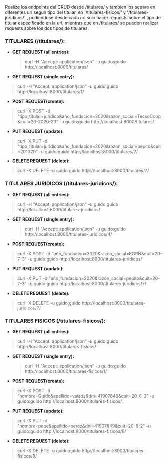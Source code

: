 Realize los endpoints del CRUD desde /titulares/ y tambien los separe en diferentes url segun tipo del titular, en '/titulares-fisicos/' y '/titulares-juridicos/' , pudiendose desde cada url solo hacer requests sobre el tipo de titular especificado en la url, mientras que en /titulares/ se pueden realizar requests sobre los dos tipos de titulares.


### TITULARES (/titulares/):

- **GET REQUEST (all entries):**

  >curl -H "Accept: application/json" -u guido:guido http://localhost:8000/titulares/

- **GET REQUEST (single entry):**

 >curl -H "Accept: application/json" -u guido:guido http://localhost:8000/titulares/1/

- **POST REQUEST(create):**

 >curl -X POST -d "tipo_titular=juridico&año_fundacion=2020&razon_social=TecsoCoop&cuit=20-2020-20" -u guido:guido http://localhost:8000/titulares/

- **PUT REQUEST (update):**

 >curl -X PUT -d "tipo_titular=juridico&año_fundacion=2020&razon_social=pepito&cuit=201020" -u guido:guido http://localhost:8000/titulares/7/

- **DELETE REQUEST (delete):**

 >curl -X DELETE -u guido:guido http://localhost:8000/titulares/7/



### TITULARES JURIDICOS (/titulares-juridicos/):

- **GET REQUEST (all entries):**

 >curl -H "Accept: application/json" -u guido:guido http://localhost:8000/titulares-juridicos/

- **GET REQUEST (single entry):**

  >curl -H "Accept: application/json" -u guido:guido http://localhost:8000/titulares-juridicos/4/

- **POST REQUEST(create):**

 >curl -X POST -d "año_fundacion=2020&razon_social=KORN&cuit=20-7-3" -u guido:guido http://localhost:8000/titulares-juridicos/

- **PUT REQUEST (update):**

 >curl -X PUT -d "año_fundacion=2020&razon_social=pepito&cuit=20-7-3" -u guido:guido http://localhost:8000/titulares-juridicos/7/

- **DELETE REQUEST (delete):**

 >curl -X DELETE -u guido:guido http://localhost:8000/titulares-juridicos/7/




### TITULARES FISICOS (/titulares-fisicos/):

- **GET REQUEST (all entries):**

 >curl -H "Accept: application/json" -u guido:guido http://localhost:8000/titulares-fisicos/

- **GET REQUEST (single entry):**

  >curl -H "Accept: application/json" -u guido:guido http://localhost:8000/titulares-fisicos/1/

- **POST REQUEST(create):**

 >curl -X POST -d "nombre=Guido&apellido=valada&dni=41907849&cuit=20-8-3" -u guido:guido http://localhost:8000/titulares-fisicos/

- **PUT REQUEST (update):**

 >curl -X PUT -d "nombre=pepe&apellido=perez&dni=41907849&cuit=20-8-2" -u guido:guido http://localhost:8000/titulares-fisicos/8/

- **DELETE REQUEST (delete):**

 >curl -X DELETE -u guido:guido http://localhost:8000/titulares-fisicos/8/

